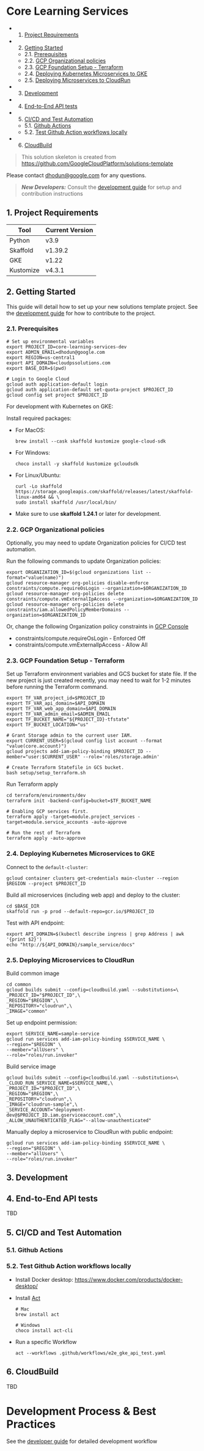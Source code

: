 # Core Learning Services
<!-- vscode-markdown-toc -->
* 1. [Project Requirements](#ProjectRequirements)
* 2. [Getting Started](#GettingStarted)
	* 2.1. [Prerequisites](#Prerequisites)
	* 2.2. [GCP Organizational policies](#GCPOrganizationalpolicies)
	* 2.3. [GCP Foundation Setup - Terraform](#GCPFoundationSetup-Terraform)
	* 2.4. [Deploying Kubernetes Microservices to GKE](#DeployingKubernetesMicroservicestoGKE)
	* 2.5. [Deploying Microservices to CloudRun](#DeployingMicroservicestoCloudRun)
* 3. [Development](#Development)
* 4. [End-to-End API tests](#End-to-EndAPItests)
* 5. [CI/CD and Test Automation](#CICDandTestAutomation)
	* 5.1. [Github Actions](#GithubActions)
	* 5.2. [Test Github Action workflows locally](#TestGithubActionworkflowslocally)
* 6. [CloudBuild](#CloudBuild)

<!-- vscode-markdown-toc-config
	numbering=true
	autoSave=true
	/vscode-markdown-toc-config -->
<!-- /vscode-markdown-toc -->

> This solution skeleton is created from https://github.com/GoogleCloudPlatform/solutions-template

Please contact dhodun@google.com for any questions.

> **_New Developers:_** Consult the [development guide](./DEVELOPMENT.md) for setup and contribution instructions



##  1. <a name='ProjectRequirements'></a>Project Requirements

| Tool  | Current Version  |
|---|---|
| Python  | v3.9  |
| Skaffold  | v1.39.2  |
| GKE  | v1.22  |
| Kustomize  | v4.3.1  |

##  2. <a name='GettingStarted'></a>Getting Started

This guide will detail how to set up your new solutions template project. See the [development guide](./DEVELOPMENT.md) for how to contribute to the project.

###  2.1. <a name='Prerequisites'></a>Prerequisites

```
# Set up environmental variables
export PROJECT_ID=core-learning-services-dev
export ADMIN_EMAIL=dhodun@google.com
export REGION=us-central1
export API_DOMAIN=cloudpssolutions.com
export BASE_DIR=$(pwd)

# Login to Google Cloud
gcloud auth application-default login
gcloud auth application-default set-quota-project $PROJECT_ID
gcloud config set project $PROJECT_ID
```

For development with Kubernetes on GKE:

Install required packages:

- For MacOS:
  ```
  brew install --cask skaffold kustomize google-cloud-sdk
  ```

- For Windows:
  ```
  choco install -y skaffold kustomize gcloudsdk
  ```

- For Linux/Ubuntu:
  ```
  curl -Lo skaffold https://storage.googleapis.com/skaffold/releases/latest/skaffold-linux-amd64 && \
  sudo install skaffold /usr/local/bin/
  ```

* Make sure to use __skaffold 1.24.1__ or later for development.

###  2.2. <a name='GCPOrganizationalpolicies'></a>GCP Organizational policies

Optionally, you may need to update Organization policies for CI/CD test automation.

Run the following commands to update Organization policies:
```
export ORGANIZATION_ID=$(gcloud organizations list --format="value(name)")
gcloud resource-manager org-policies disable-enforce constraints/compute.requireOsLogin --organization=$ORGANIZATION_ID
gcloud resource-manager org-policies delete constraints/compute.vmExternalIpAccess --organization=$ORGANIZATION_ID
gcloud resource-manager org-policies delete constraints/iam.allowedPolicyMemberDomains --organization=$ORGANIZATION_ID
```

Or, change the following Organization policy constraints in [GCP Console](https://console.cloud.google.com/iam-admin/orgpolicies)
- constraints/compute.requireOsLogin - Enforced Off
- constraints/compute.vmExternalIpAccess - Allow All

###  2.3. <a name='GCPFoundationSetup-Terraform'></a>GCP Foundation Setup - Terraform

Set up Terraform environment variables and GCS bucket for state file.
If the new project is just created recently, you may need to wait for 1-2 minutes
before running the Terraform command.

```
export TF_VAR_project_id=$PROJECT_ID
export TF_VAR_api_domain=$API_DOMAIN
export TF_VAR_web_app_domain=$API_DOMAIN
export TF_VAR_admin_email=$ADMIN_EMAIL
export TF_BUCKET_NAME="${PROJECT_ID}-tfstate"
export TF_BUCKET_LOCATION="us"

# Grant Storage admin to the current user IAM.
export CURRENT_USER=$(gcloud config list account --format "value(core.account)")
gcloud projects add-iam-policy-binding $PROJECT_ID --member="user:$CURRENT_USER" --role='roles/storage.admin'

# Create Terraform Statefile in GCS bucket.
bash setup/setup_terraform.sh
```

Run Terraform apply

```
cd terraform/environments/dev
terraform init -backend-config=bucket=$TF_BUCKET_NAME

# Enabling GCP services first.
terraform apply -target=module.project_services -target=module.service_accounts -auto-approve

# Run the rest of Terraform
terraform apply -auto-approve
```

###  2.4. <a name='DeployingKubernetesMicroservicestoGKE'></a>Deploying Kubernetes Microservices to GKE

Connect to the `default-cluster`:
```
gcloud container clusters get-credentials main-cluster --region $REGION --project $PROJECT_ID
```

Build all microservices (including web app) and deploy to the cluster:
```
cd $BASE_DIR
skaffold run -p prod --default-repo=gcr.io/$PROJECT_ID
```

Test with API endpoint:
```
export API_DOMAIN=$(kubectl describe ingress | grep Address | awk '{print $2}')
echo "http://${API_DOMAIN}/sample_service/docs"
```

###  2.5. <a name='DeployingMicroservicestoCloudRun'></a>Deploying Microservices to CloudRun

Build common image
```
cd common
gcloud builds submit --config=cloudbuild.yaml --substitutions=\
_PROJECT_ID="$PROJECT_ID",\
_REGION="$REGION",\
_REPOSITORY="cloudrun",\
_IMAGE="common"
```

Set up endpoint permission:
```
export SERVICE_NAME=sample-service
gcloud run services add-iam-policy-binding $SERVICE_NAME \
--region="$REGION" \
--member="allUsers" \
--role="roles/run.invoker"
```

Build service image
```
gcloud builds submit --config=cloudbuild.yaml --substitutions=\
_CLOUD_RUN_SERVICE_NAME=$SERVICE_NAME,\
_PROJECT_ID="$PROJECT_ID",\
_REGION="$REGION",\
_REPOSITORY="cloudrun",\
_IMAGE="cloudrun-sample",\
_SERVICE_ACCOUNT="deployment-dev@$PROJECT_ID.iam.gserviceaccount.com",\
_ALLOW_UNAUTHENTICATED_FLAG="--allow-unauthenticated"
```

Manually deploy a microservice to CloudRun with public endpoint:
```
gcloud run services add-iam-policy-binding $SERVICE_NAME \
--region="$REGION" \
--member="allUsers" \
--role="roles/run.invoker"
```

##  3. <a name='Development'></a>Development


##  4. <a name='End-to-EndAPItests'></a>End-to-End API tests

TBD

##  5. <a name='CICDandTestAutomation'></a>CI/CD and Test Automation

###  5.1. <a name='GithubActions'></a>Github Actions

###  5.2. <a name='TestGithubActionworkflowslocally'></a>Test Github Action workflows locally

- Install Docker desktop: https://www.docker.com/products/docker-desktop/
- Install [Act](https://github.com/nektos/act)
  ```
  # Mac
  brew install act

  # Windows
  choco install act-cli
  ```

- Run a specific Workflow
  ```
  act --workflows .github/workflows/e2e_gke_api_test.yaml
  ```

##  6. <a name='CloudBuild'></a>CloudBuild

TBD

# Development Process & Best Practices

See the [developer guide](./DEVELOPMENT.md) for detailed development workflow
